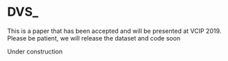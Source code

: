 # DVS_

This is a paper that has been accepted and will be presented at VCIP 2019. Please be patient, we will release the dataset and code soon


Under construction
